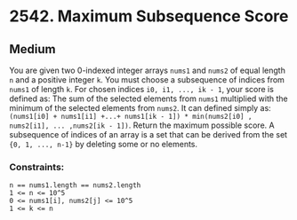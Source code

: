 # 2542. Maximum Subsequence Score

## Medium

You are given two 0-indexed integer arrays `nums1` and `nums2` of equal length `n` and a positive integer `k`. You must
choose a subsequence of indices from `nums1` of length `k`. For chosen indices `i0, i1, ..., ik - 1`, your score is
defined as: The sum of the selected elements from `nums1` multiplied with the minimum of the selected elements from 
`nums2`. It can defined simply as: 
`(nums1[i0] + nums1[i1] +...+ nums1[ik - 1]) * min(nums2[i0] , nums2[i1], ... ,nums2[ik - 1])`. Return the maximum 
possible score. A subsequence of indices of an array is a set that can be derived from the set 
`{0, 1, ..., n-1}` by deleting some or no elements.

### Constraints:

`n == nums1.length == nums2.length`  
`1 <= n <= 10^5`  
`0 <= nums1[i], nums2[j] <= 10^5`  
`1 <= k <= n`